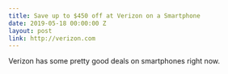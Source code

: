 ```yaml
---
title: Save up to $450 off at Verizon on a Smartphone
date: 2019-05-18 00:00:00 Z
layout: post
link: http://verizon.com
---
```


Verizon has some pretty good deals on smartphones right now. 
